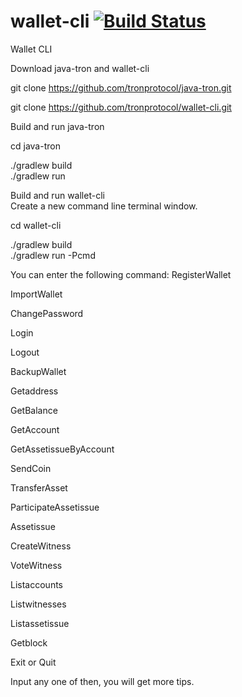 # wallet-cli [![Build Status](https://travis-ci.org/tronprotocol/wallet-cli.svg?branch=master)](https://travis-ci.org/tronprotocol/wallet-cli)
Wallet CLI


Download java-tron and wallet-cli

git clone https://github.com/tronprotocol/java-tron.git

git clone https://github.com/tronprotocol/wallet-cli.git


Build and run java-tron

cd java-tron

./gradlew build      
./gradlew run
 

Build and run wallet-cli  
Create a new command line terminal window.

cd wallet-cli

./gradlew build      
./gradlew run -Pcmd
 
You can enter the following command: 
RegisterWallet

ImportWallet

ChangePassword

Login

Logout

BackupWallet

Getaddress

GetBalance

GetAccount

GetAssetissueByAccount

SendCoin

TransferAsset

ParticipateAssetissue

Assetissue

CreateWitness

VoteWitness

Listaccounts

Listwitnesses

Listassetissue

Getblock

Exit or Quit

Input any one of then, you will get more tips.
